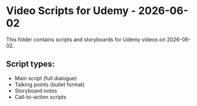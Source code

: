 # Video Scripts for Udemy - 2026-06-02

This folder contains scripts and storyboards for Udemy videos on 2026-06-02.

## Script types:
- Main script (full dialogue)
- Talking points (bullet format)
- Storyboard notes
- Call-to-action scripts
